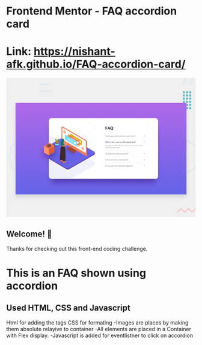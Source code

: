 # Frontend Mentor - FAQ accordion card

# Link: https://nishant-afk.github.io/FAQ-accordion-card/

![Design preview for the FAQ accordion card coding challenge](./design/desktop-preview.jpg)

## Welcome! 👋

Thanks for checking out this front-end coding challenge.

# This is an FAQ shown using accordion 

## Used HTML, CSS and Javascript

Html for adding the tags
CSS for formating 
-Images are places by making them absolute relayive to container
-All elements are placed in a Container with Flex display.
-Javascript is added for eventlistner to click on accordion
